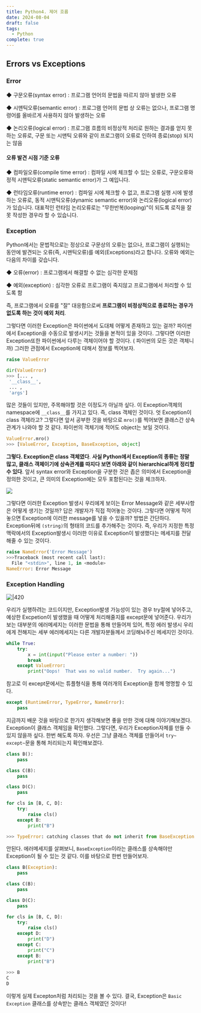 ```yaml
---
title: Python4. 제어 흐름
date: 2024-08-04
draft: false
tags:
  - Python
complete: true
---
```

## Errors vs Exceptions
### **Error**
◆ 구문오류(syntax error) : 프로그램 언어의 문법을 따르지 않아 발생한 오류

◆ 시맨틱오류(semantic error) : 프로그램 언어의 문법 상 오류는 없으나, 프로그램 명령어를 올바르게 사용하지 않아 발생하는 오류

◆ 논리오류(logical error) : 프로그램 흐름의 비정상적 처리로 원하는 결과를 얻지 못하는 오류로, 구문 또는 시맨틱 오류와 같이 프로그램이 오류로 인하여 종료(stop) 되지는 않음

#### 오류 발견 시점 기준 오류
◆ 컴파일오류(compile time error) : 컴파일 시에 체크할 수 있는 오류로, 구문오류와 정적 시맨틱오류(static semantic error)가 그 예입니다.

◆ 런타임오류(runtime error) : 컴파일 시에 체크할 수 없고, 프로그램 실행 시에 발생하는 오류로, 동적 시맨틱오류(dynamic semantic error)와 논리오류(logical error)가 있습니다. 대표적인 런타임 논리오류로는 "무한반복(looping)"이 되도록 로직을 잘못 작성한 경우라 할 수 있습니다.

### **Exception**
Python에서는 문법적으로는 정상으로 구문상의 오류는 없으나, 프로그램이 실행되는 동안에 발견되는 오류(즉, 시맨틱오류)를 예외(Exceptions)라고 합니다. 오류와 예외는 다음의 차이를 갖습니다.

◆ 오류(error) : 프로그램에서 해결할 수 없는 심각한 문제점

◆ 예외(exception) : 심각한 오류로 프로그램이 죽지않고 프로그램에서 처리할 수 있도록 함

즉, 프로그램에서 오류를 "잘" 대응함으로써 **프로그램이 비정상적으로 종료하는 경우가 없도록 하는 것이 예외 처리**.

그렇다면 이러한 Exception은 파이썬에서 도대체 어떻게 존재하고 있는 걸까? 파이썬에서 Exception을 수동으로 발생시키는 것들을 본적이 있을 것이다. 그렇다면 이러한 Exception또한 파이썬에서 다루는 객체이어야 할 것이다. ( 파이썬의 모든 것은 객체니까) 그러한 관점에서 Exception에 대해서 정보를 찍어보자.

```python
raise ValueError

dir(ValueError)
>>> [... ,
 '__class__',
 ... ,
 'args']
```

많은 것들이 있지만, 주목해야할 것은 이정도가 아닐까 싶다. 이 Exception객체의 namespace에 `__class__`를 가지고 있다. 즉, class 객체인 것이다. 엇 Exception이 class 객체라고? 그렇다면 앞서 공부한 것을 바탕으로 `mro()`를 찍어보면 클래스간 상속관계가 나와야 할 것 같다. 파이썬의 객체기에 적어도 object는 보일 것이다.

```python
ValueError.mro()
>>> [ValueError, Exception, BaseException, object]
```

**그렇다. Exception은 class 객체였다**. **사실 Python에서 Exception의 종류는 정말 많고, 클래스 객체이기에 상속관계를 따지다 보면 아래와 같이 hierarchical하게 정리할 수 있다**. 앞서 syntax error와 Exception을 구분한 것은 좁은 의미에서 Exception을 정의한 것이고, 큰 의미의 Exception에는 모두 포함된다는 것을 체크하자.

![](https://i.imgur.com/Ax3zVNr.png)


그렇다면 이러한 Exception 발생시 우리에게 보이는 Error Message와 같은 세부사항은 어떻게 생기는 것일까? 답은 개발자가 직접 적어놓는 것이다. 그렇다면 어떻게 적어놓으면 Exception에 이러한 message를 넣을 수 있을까? 방법은 간단하다. Exception뒤에 `(string)`의 형태의 코드를 추가해주는 것이다. 즉, 우리가 지정한 특정 맥락에서의 Exception발생시 이러한 이유로 Exception이 발생했다는 메세지를 전달해줄 수 있는 것이다.

```python
raise NameError('Error Message')
>>>Traceback (most recent call last):
  File "<stdin>", line 1, in <module>
NameError: Error Message
```

### **Exception Handling**
![|420](https://i.imgur.com/8r6wtOp.png)

우리가 실행하려는 코드이지만, Exception발생 가능성이 있는 경우 try절에 넣어주고, 예상한 Excpetion이 발생했을 때 어떻게 처리해줄지를 except문에 넣어준다. 우리가 보는 대부분의 에러메세지는 이러한 문법을 통해 만들어져 있어, 특정 에러 발생시 우리에게 전해지는 세부 에러메세지는 다른 개발자분들께서 코딩해놔주신 메세지인 것이다.

```python
while True:
    try:
        x = int(input("Please enter a number: "))
        break
    except ValueError:         
        print("Oops!  That was no valid number.  Try again...")
```

참고로 이 except문에서는 튜플형식을 통해 여러개의 Exception을 함께 명명할 수 있다.
```python
except (RuntimeError, TypeError, NameError):
    pass
```

지금까지 배운 것을 바탕으로 한가지 생각해보면 좋을 만한 것에 대해 이야기해보겠다. Exception이 클래스 객체임을 확인했다. 그렇다면, 우리가 Exception자체를 만들 수 있지 않을까 싶다. 한번 해도록 하자. 우선은 그냥 클래스 객체를 만들어서 `try~ except~`문을 통해 처리되는지 확인해보겠다.

```python
class B():
    pass

class C(B):
    pass

class D(C):
    pass

for cls in [B, C, D]:
    try:
        raise cls()
    except B:
        print("B")

>>> TypeError: catching classes that do not inherit from BaseException is not allowed
```

안된다. 에러메세지를 살펴보니, `BaseException`이라는 클래스를 상속해야만 Exception이 될 수 있는 것 같다. 이를 바탕으로 한번 만들어보자.

```python
class B(Exception):
    pass

class C(B):
    pass

class D(C):
    pass

for cls in [B, C, D]:
    try:
        raise cls()
    except D:
        print("D")
    except C:
        print("C")
    except B:
        print("B")
        
>>> B
C
D
```

이렇게 실제 Excepton처럼 처리되는 것을 볼 수 있다. 결국, Exception은 `Basic Exception` 클래스를 상속받는 클래스 객체였던 것이다!